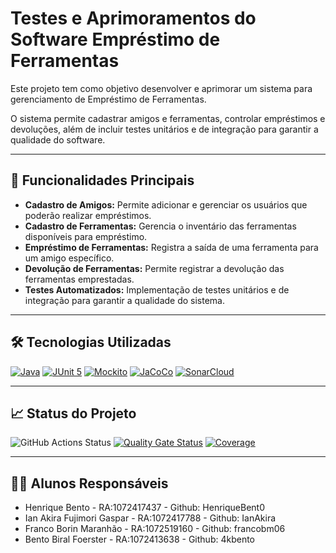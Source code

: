 # Testes e Aprimoramentos do Software Empréstimo de Ferramentas

Este projeto tem como objetivo desenvolver e aprimorar um sistema para gerenciamento de Empréstimo de Ferramentas.

O sistema permite cadastrar amigos e ferramentas, controlar empréstimos e devoluções, além de incluir testes unitários e de integração para garantir a qualidade do software.

---

## 🚀 Funcionalidades Principais

- **Cadastro de Amigos:** Permite adicionar e gerenciar os usuários que poderão realizar empréstimos.
- **Cadastro de Ferramentas:** Gerencia o inventário das ferramentas disponíveis para empréstimo.
- **Empréstimo de Ferramentas:** Registra a saída de uma ferramenta para um amigo específico.
- **Devolução de Ferramentas:** Permite registrar a devolução das ferramentas emprestadas.
- **Testes Automatizados:** Implementação de testes unitários e de integração para garantir a qualidade do sistema.

---

## 🛠️ Tecnologias Utilizadas

[![Java](https://img.shields.io/badge/java-%23ED8B00.svg?style=for-the-badge&logo=openjdk&logoColor=white)](https://www.java.com/) [![JUnit 5](https://img.shields.io/badge/JUnit%205-%2300a9f4.svg?style=for-the-badge&logo=junit5&logoColor=white)](https://junit.org/junit5/) [![Mockito](https://img.shields.io/badge/Mockito-%2300C853.svg?style=for-the-badge&logo=mockito&logoColor=white)](https://site.mockito.org/) [![JaCoCo](https://img.shields.io/badge/JaCoCo-%23FF6600.svg?style=for-the-badge&logo=jacoco&logoColor=white)](https://www.jacoco.org/jacoco/) [![SonarCloud](https://img.shields.io/badge/SonarCloud-%23007ACC.svg?style=for-the-badge&logo=sonarcloud&logoColor=white)](https://sonarcloud.io/)

---

## 📈 Status do Projeto

![GitHub Actions Status](https://github.com/HenriqueBent0/a3_unisul/workflows/Integra%C3%A7%C3%A3o%20cont%C3%ADnua%20de%20Java%20com%20Maven%20e%20SonarCloud/badge.svg) [![Quality Gate Status](https://sonarcloud.io/api/project_badges/measure?project=HenriqueBent0_a3_unisul&metric=alert_status)](https://sonarcloud.io/summary/new_code?id=HenriqueBent0_a3_unisul) [![Coverage](https://sonarcloud.io/api/project_badges/measure?project=HenriqueBent0_a3_unisul&metric=coverage)](https://sonarcloud.io/component_measures?id=HenriqueBent0_a3_unisul&metric=coverage)

---

## 👨‍🎓 Alunos Responsáveis

- Henrique Bento - RA:1072417437 - Github: HenriqueBent0
- Ian Akira Fujimori Gaspar - RA:1072417788 - Github: IanAkira
- Franco Borin Maranhão - RA:1072519160 - Github: francobm06  
- Bento Biral Foerster - RA:1072413638 - Github: 4kbento
